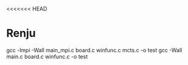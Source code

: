 <<<<<<< HEAD
# Renju
gcc -lmpi -Wall main\_mpi.c board.c winfunc.c mcts.c -o test
gcc -Wall main.c board.c winfunc.c -o test
